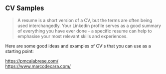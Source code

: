 ## CV Samples

>A resume is a short version of a CV, but the terms are often being used interchangedly. Your Linkedin profile serves as a good summary of everything you have ever done - a specific resume can help to emphasise your most relevant skills and experiences.

Here are some good ideas and examples of CV's that you can use as a starting point:

https://pmcalabrese.com/  
https://www.marcodecara.com/
